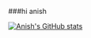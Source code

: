 ###hi anish

[![Anish's GitHub stats](https://github-readme-stats.vercel.app/api?username=anuraghazra)](https://github.com/anishkumar127/github-readme-stats)
